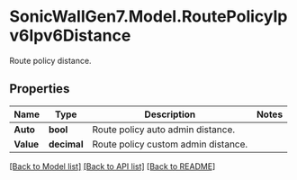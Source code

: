 # SonicWallGen7.Model.RoutePolicyIpv6Ipv6Distance
Route policy distance.

## Properties

Name | Type | Description | Notes
------------ | ------------- | ------------- | -------------
**Auto** | **bool** | Route policy auto admin distance. | 
**Value** | **decimal** | Route policy custom admin distance. | 

[[Back to Model list]](../README.md#documentation-for-models) [[Back to API list]](../README.md#documentation-for-api-endpoints) [[Back to README]](../README.md)


